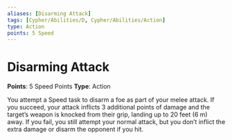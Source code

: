 ```yaml
---
aliases: [Disarming Attack]
tags: [Cypher/Abilities/D, Cypher/Abilities/Action]
type: Action
points: 5 Speed
---
```


# Disarming Attack

**Points**: 5 Speed Points
**Type**: Action

You attempt a Speed task to disarm a foe as part of your melee attack. If you succeed, your attack inflicts 3 additional points of damage and the target’s weapon is knocked from their grip, landing up to 20 feet (6 m) away. If you fail, you still attempt your normal attack, but you don’t inflict the extra damage or disarm the opponent if you hit.
